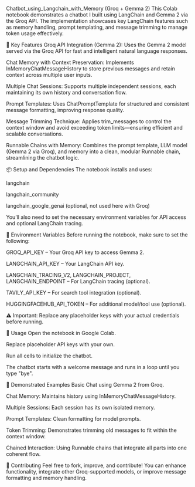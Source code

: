 Chatbot_using_Langchain_with_Memory (Groq + Gemma 2)
This Colab notebook demonstrates a chatbot I built using LangChain and Gemma 2 via the Groq API. The implementation showcases key LangChain features such as memory handling, prompt templating, and message trimming to manage token usage effectively.

🚀 Key Features
Groq API Integration (Gemma 2):
Uses the Gemma 2 model served via the Groq API for fast and intelligent natural language responses.

Chat Memory with Context Preservation:
Implements InMemoryChatMessageHistory to store previous messages and retain context across multiple user inputs.

Multiple Chat Sessions:
Supports multiple independent sessions, each maintaining its own history and conversation flow.

Prompt Templates:
Uses ChatPromptTemplate for structured and consistent message formatting, improving response quality.

Message Trimming Technique:
Applies trim_messages to control the context window and avoid exceeding token limits—ensuring efficient and scalable conversations.

Runnable Chains with Memory:
Combines the prompt template, LLM model (Gemma 2 via Groq), and memory into a clean, modular Runnable chain, streamlining the chatbot logic.

📦 Setup and Dependencies
The notebook installs and uses:

langchain

langchain_community

langchain_google_genai (optional, not used here with Groq)

You’ll also need to set the necessary environment variables for API access and optional LangChain tracing.

🔑 Environment Variables
Before running the notebook, make sure to set the following:

GROQ_API_KEY – Your Groq API key to access Gemma 2.

LANGCHAIN_API_KEY – Your LangChain API key.

LANGCHAIN_TRACING_V2, LANGCHAIN_PROJECT, LANGCHAIN_ENDPOINT – For LangChain tracing (optional).

TAVILY_API_KEY – For search tool integration (optional).

HUGGINGFACEHUB_API_TOKEN – For additional model/tool use (optional).

⚠️ Important: Replace any placeholder keys with your actual credentials before running.

🧠 Usage
Open the notebook in Google Colab.

Replace placeholder API keys with your own.

Run all cells to initialize the chatbot.

The chatbot starts with a welcome message and runs in a loop until you type "bye".

🧪 Demonstrated Examples
Basic Chat using Gemma 2 from Groq.

Chat Memory: Maintains history using InMemoryChatMessageHistory.

Multiple Sessions: Each session has its own isolated memory.

Prompt Templates: Clean formatting for model prompts.

Token Trimming: Demonstrates trimming old messages to fit within the context window.

Chained Interaction: Using Runnable chains that integrate all parts into one coherent flow.

🤝 Contributing
Feel free to fork, improve, and contribute! You can enhance functionality, integrate other Groq-supported models, or improve message formatting and memory handling.